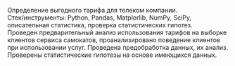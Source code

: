 Определение выгодного тарифа для телеком компании.  
Стек/инструменты: Python, Pandas, Matplorlib, NumPy, SciPy, описательная статистика, проверка статистических гипотез.  
Проведен предварительный анализ использования тарифов на выборке клиентов сервиса самокатов, проанализировано поведение клиентов при использовании услуг. Проведена предобработка данных, их анализ. Проверены статистические гипотезы на основе имеющихся данных.

